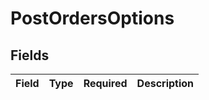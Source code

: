 # PostOrdersOptions


## Fields

| Field       | Type        | Required    | Description |
| ----------- | ----------- | ----------- | ----------- |
